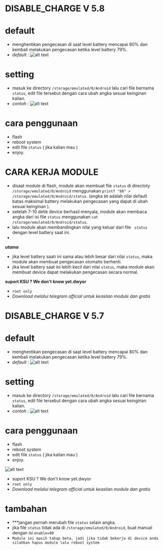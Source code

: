 # DISABLE_CHARGE V 5.8

# default
- menghentikan pengecasan di saat level battery mencapai 80% dan kembali melakukan pengecasan ketika level battery 79%.
- *default :*
  ![alt text](https://github.com/KutuMobaa/DISABLE_CHARGE/blob/main/Screenshot_20240211-175320736.jpg?raw=true)
# setting
- masuk ke directory `/storage/emulated/0/Android` lalu cari file bernama `status`, edit file tersebut dengan cara ubah angka sesuai keinginan kalian.
- *contoh :*
![alt text](https://github.com/KutuMobaa/DISABLE_CHARGE/blob/main/Screenshot_20240211-175355302.jpg?raw=true)

# cara penggunaan
- flash
- reboot system
- edit file `status` ( jika kalian mau )
- enjoy.

# CARA KERJA MODULE
- disaat module di flash, module akan membuat file `status` di directoty `/storage/emulated/0/Android` menggunakan `printf "80" > /storage/emulated/0/Android/status`. (angka `80` adalah nilai default batas maksimal battery melakukan pengecasan yang dapat di ubah sesuai keinginan ).
- setelah 7-10 detik device berhasil menyala, module akan membaca angka dari isi file `status` menggunakan `cat /storage/emulated/0/Android/status`.
- lalu module akan membandingkan nilai yang keluar dari file ` status` dengan level battery saat ini.
- 
 ***utama***
- jika level battery saati ini sama atau lebih besar dari nilai `status`, maka module akan membuat pengecasan otomatis berhenti.
- jika level battery saat ini lebih kecil dari nilai `status`, maka module akan membuat device dapat melakukan pengecasan secara normal.


**suport KSU ? We don't know yet.dwyor**
- `root only`
- *Download melalui telegram official untuk keaslian module dan gratis*

#
#
#
#
# DISABLE_CHARGE V 5.7

# default
- menghentikan pengecasan di saat level battery mencapai 80% dan kembali melakukan pengecasan ketika level battery 79%.
- *default :*
  ![alt text](https://github.com/KutuMobaa/DISABLE_CHARGE/blob/main/Screenshot_20240210-041738146.jpg?raw=true)
# setting
- masuk ke directory `/storage/emulated/0/Android` lalu cari file bernama `status`, edit file tersebut dengan cara ubah angka sesuai keinginan kalian.
- *contoh :*
![alt text](https://github.com/KutuMobaa/DISABLE_CHARGE/blob/main/Screenshot_20240210-041817242.jpg?raw=true)

# cara penggunaan
- flash
- reboot system
- edit file `status` ( jika kalian mau )
- enjoy.


![alt text](https://github.com/KutuMobaa/DISABLE_CHARGE/blob/main/Screenshot_20240210-014203823.jpg?raw=true)


- suport KSU ? We don't know yet.dwyor
- `root only`
- *Download melalui telegram official untuk keaslian module dan gratis*



# tambahan
- ***jangan pernah merubah file `status` selain angka.
- jika file `status` tidak ada di `/storage/emulated/0/Android`, buat manual dengan isi `enable=80`
- `Module ini masih tahap beta, jadi jika tidak bekerja di device anda silahkan hapus module lalu reboot system`
